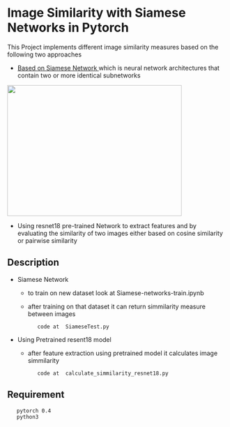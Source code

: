 # Image Similarity with Siamese Networks in Pytorch

This Project implements different image similarity measures based on the following two approaches

   - [Based on Siamese Network ](http://yann.lecun.com/exdb/publis/pdf/chopra-05.pdf)which is neural network architectures that contain two or more identical subnetworks
   
   <img src="https://qph.fs.quoracdn.net/main-qimg-b90431ff9b4c60c5d69069d7bc048ff0" width=400 height=300 float-left>

   - Using resnet18 pre-trained Network to extract features and by evaluating the similarity of two images either based on cosine similarity or pairwise similarity 
   
## Description

  -  Siamese Network 
      - to train on new dataset look at  Siamese-networks-train.ipynb
      - after training on that dataset it can return simmilarity measure between images 
               
               code at  SiameseTest.py
  - Using Pretrained resent18 model
      - after feature extraction using pretrained model it calculates image simmilarity 
               
               code at  calculate_simmilarity_resnet18.py
               
          
## Requirement

       pytorch 0.4
       python3
       
             
